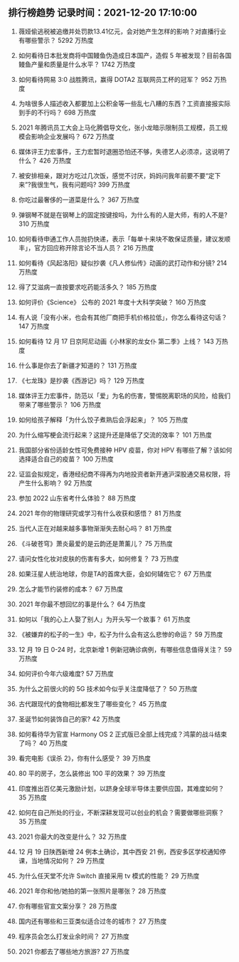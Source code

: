 
## 排行榜趋势 记录时间：2021-12-20 17:10:00
  
  1. 薇娅偷逃税被追缴并处罚款13.41亿元，会对她产生怎样的影响？对直播行业有哪些警示？ 5292 万热度
    
  2. 如何看待日本批发商将中国鳗鱼伪造成日本国产，造假 5 年被发现？目前各国鳗鱼产量和质量是什么水平？ 1742 万热度
    
  3. 如何看待网易 3:0 战胜腾讯，赢得 DOTA2 互联网员工杯的冠军？ 952 万热度
    
  4. 为啥很多人描述收入都要加上公积金等一些乱七八糟的东西？工资直接报实际到手的不行吗？ 698 万热度
    
  5. 2021 年腾讯员工大会上马化腾倡导文化，张小龙暗示限制员工规模，员工规模会影响企业发展吗？ 672 万热度
    
  6. 媒体评王力宏事件，王力宏暂时退圈恐怕还不够，失德艺人必须凉，这说明了什么？ 426 万热度
    
  7. 被安排相亲，跟对方吃过几次饭，感觉不讨厌，妈妈问我年前要不要“定下来”?我很生气，我有问题吗? 399 万热度
    
  8. 你吃过最奢侈的一道菜是什么？ 367 万热度
    
  9. 弹钢琴不就是在钢琴上的固定按键按吗，为什么有的人是大师，有的人不是? 310 万热度
    
  10. 如何看待申通工作人员抛扔快递，表示「每单十来块不敢保证质量，建议发顺丰」，官方回应称开除言论不当人员？ 216 万热度
    
  11. 如何看待《风起洛阳》疑似抄袭《凡人修仙传》动画的武打动作和分镜? 214 万热度
    
  12. 得了艾滋病一直按要求吃药能活多久？ 185 万热度
    
  13. 如何评价《Science》 公布的 2021 年度十大科学突破？ 160 万热度
    
  14. 有人说「没有小米，也会有其他厂商把手机价格拉低」，你怎么看待这句话？ 147 万热度
    
  15. 如何看待 12 月 17 日京阿尼动画《小林家的龙女仆 第二季》上线？ 143 万热度
    
  16. 什么事是你去了新疆才知道的？ 131 万热度
    
  17. 《七龙珠》是抄袭《西游记》吗？ 129 万热度
    
  18. 媒体评王力宏事件，防范以「爱」为名的伤害，警惕脱离职场的风险，给我们带来了哪些警示？ 106 万热度
    
  19. 如何给孩子解释「为什么饺子煮熟后会浮起来」？ 105 万热度
    
  20. 为什么缩写梗会流行起来？这提升还是降低了交流的效率？ 101 万热度
    
  21. 我国部分省份适龄女性可免费接种 HPV 疫苗，你对 HPV 有哪些了解？该如何选择适合自己的疫苗？ 100 万热度
    
  22. 证监会拟规定，香港经纪商不得再为内地投资者新开通沪深股通交易权限，将产生什么影响？ 92 万热度
    
  23. 参加 2022 山东省考什么体验？ 88 万热度
    
  24. 2021 年你的物理研究或学习有什么收获和感悟？ 81 万热度
    
  25. 当代人正在对越来越多事物渐渐失去耐心吗？ 81 万热度
    
  26. 《斗破苍穹》萧炎最爱的是云韵还是萧薰儿？ 75 万热度
    
  27. 请问女性化妆对皮肤的伤害有多大，如何修复？ 73 万热度
    
  28. 如果汪星人统治地球，你是TA的首席大臣，会如何辅佐它？ 67 万热度
    
  29. 怎么才能节约装修的成本？ 67 万热度
    
  30. 2021 年你最不想回忆的事是什么？ 64 万热度
    
  31. 如何以「我的心上人娶了别人」为开头写一个故事？ 61 万热度
    
  32. 《被嫌弃的松子的一生》中，松子为什么会有这么悲惨的命运？ 59 万热度
    
  33. 12 月 19 日 0-24 时，北京新增 1 例新冠确诊病例，有哪些信息值得关注？ 59 万热度
    
  34. 如何评价今年六级难度? 57 万热度
    
  35. 为什么之前很火的的 5G 技术如今似乎关注度降低了？ 50 万热度
    
  36. 古代跟现代的食物相比都发生了哪些变化？ 45 万热度
    
  37. 圣诞节如何装饰自己的家? 42 万热度
    
  38. 如何看待华为官宣 Harmony OS 2 正式版已全部上线完成？鸿蒙的战斗结束了吗？ 40 万热度
    
  39. 看完电影《误杀 2》，你有什么感受？ 39 万热度
    
  40. 80 平的房子，怎么装修出 100 平的效果？ 39 万热度
    
  41. 印度推出百亿美元激励计划，以跻身全球半导体主要供应国，其难度如何？ 35 万热度
    
  42. 如何在自己所处的行业，不断深耕发现可以创业的机会？需要做哪些洞察？ 35 万热度
    
  43. 2021 你最大的改变是什么？ 32 万热度
    
  44. 12 月 19 日陕西新增 24 例本土确诊，其中西安 21 例，西安多区学校通知停课，当地情况如何？ 29 万热度
    
  45. 为什么任天堂不允许 Switch 直接采用 tv 模式的性能？ 29 万热度
    
  46. 2021 年你和他/她拍的第一张照片是哪张？ 28 万热度
    
  47. 你有哪些官宣文案分享？ 28 万热度
    
  48. 国内还有哪些和三亚类似适合过冬的城市？ 27 万热度
    
  49. 程序员会怎么打发业余时间？ 27 万热度
    
  50. 2021 你都去了哪些地方旅游? 27 万热度
    